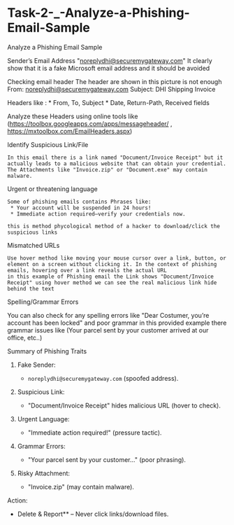 # Task-2-_-Analyze-a-Phishing-Email-Sample
 Analyze a Phishing Email Sample

Sender’s Email Address
   "noreplydhi@securemygateway.com" It clearly show that it is a fake Microsoft email address and it should be avoided

Checking email header
  The header are shown in this picture is not enough
      From: noreplydhi@securemygateway.com 
      Subject: DHI Shipping Invoice 
  
  Headers like :
    * From, To, Subject
    * Date, Return-Path, Received fields
    
   Analyze these Headers using online tools like (https://toolbox.googleapps.com/apps/messageheader/ , https://mxtoolbox.com/EmailHeaders.aspx)

Identify Suspicious Link/File
   
    In this email there is a link named "Document/Invoice Receipt" but it actually leads to a malicious website that can obtain your credential.
    The Attachments like "Invoice.zip" or "Document.exe" may contain malware.

Urgent or threatening language
   
    Some of phishing emails contains Phrases like:
     * Your account will be suspended in 24 hours!
     * Immediate action required—verify your credentials now.
   
    this is method phycological method of a hacker to download/click the suspicious links

Mismatched URLs
   
    Use hover method like moving your mouse cursor over a link, button, or element on a screen without clicking it. In the context of phishing emails, hovering over a link reveals the actual URL
    in this example of Phishing email the Link shows "Document/Invoice Receipt" using hover method we can see the real malicious link hide behind the text

Spelling/Grammar Errors

   You can also check for any spelling errors like "Dear Costumer, you’re account has been locked" and poor grammar
   in this provided example there grammar issues like (Your parcel sent by your customer arrived at our office, etc..)

Summary of Phishing Traits
 
 

1. Fake Sender:
   - `noreplydhi@securemygateway.com` (spoofed address).  

2. Suspicious Link:
   - "Document/Invoice Receipt" hides malicious URL (hover to check).  

3. Urgent Language:
   - "Immediate action required!" (pressure tactic).  

4. Grammar Errors:
   - "Your parcel sent by your customer..." (poor phrasing).  

5. Risky Attachment:
   - "Invoice.zip" (may contain malware).  

 Action:
   - Delete & Report** – Never click links/download files.  


  
